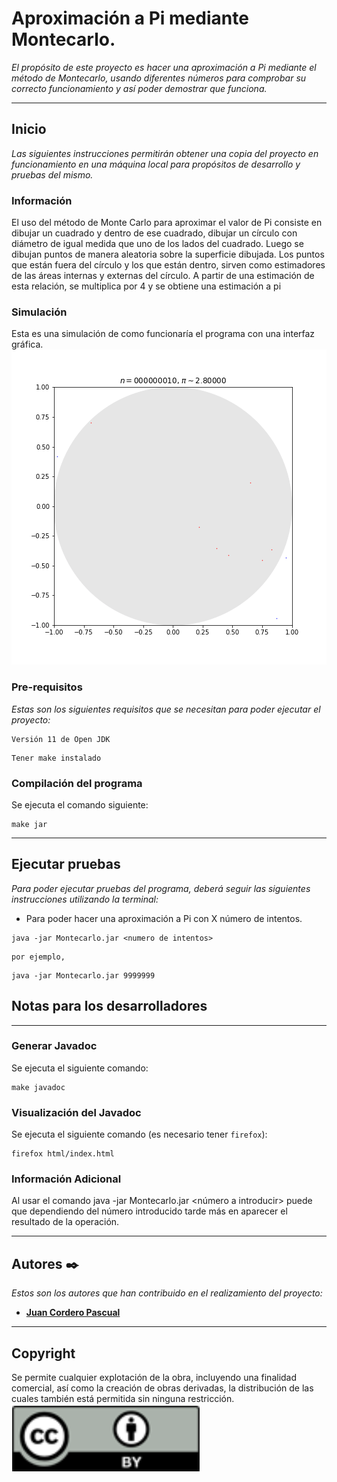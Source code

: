 # Aproximación a Pi mediante Montecarlo.

_El propósito de este proyecto es hacer una aproximación a Pi mediante el método de Montecarlo, usando diferentes números para comprobar su correcto funcionamiento y así poder demostrar que funciona._

---
## Inicio

_Las siguientes instrucciones permitirán obtener una copia del proyecto en funcionamiento en una máquina local para propósitos de desarrollo y pruebas del mismo._

### Información
El uso del método de Monte Carlo para aproximar el valor de Pi consiste en dibujar un cuadrado y
dentro de ese cuadrado, dibujar un círculo con diámetro de igual medida que uno de los lados del
cuadrado. Luego se dibujan puntos de manera aleatoria sobre la superficie dibujada. Los puntos que
están fuera del círculo y los que están dentro, sirven como estimadores de las áreas internas y
externas del círculo.
A partir de una estimación de esta relación, se multiplica por 4 y se obtiene una estimación a pi

### Simulación
Esta es una simulación de como funcionaría el programa con una interfaz gráfica.
![Pi.gif](imagenes/Pi.gif)

### Pre-requisitos

_Estas son los siguientes requisitos que se necesitan para poder ejecutar el proyecto:_

```
Versión 11 de Open JDK 
```
```
Tener make instalado
```

### Compilación del programa

Se ejecuta el comando siguiente:

```
make jar 
```
---
## Ejecutar pruebas

_Para poder ejecutar pruebas del programa, deberá seguir las siguientes instrucciones utilizando la terminal:_

- Para poder hacer una aproximación a Pi con X número de intentos.
```
java -jar Montecarlo.jar <numero de intentos>
```
```
por ejemplo,
```
```
java -jar Montecarlo.jar 9999999
```

## Notas para los desarrolladores

---
### Generar Javadoc
Se ejecuta el siguiente comando:
```
make javadoc
```

### Visualización del Javadoc
Se ejecuta el siguiente comando (es necesario tener `firefox`):
```
firefox html/index.html
```
### Información Adicional
Al usar el comando java -jar Montecarlo.jar <número a introducir> puede que dependiendo del número introducido tarde más en aparecer el resultado de la operación.

---
## Autores ✒️

_Estos son los autores que han contribuido en el realizamiento del proyecto:_

* **[Juan Cordero Pascual](https://github.com/Jcorderop02)**
---
## Copyright
Se permite cualquier explotación de la obra, incluyendo una
finalidad comercial, así como la creación de obras derivadas, la distribución de las cuales también está permitida sin ninguna restricción.
![Copyright.png](imagenes/Copyright.png)

